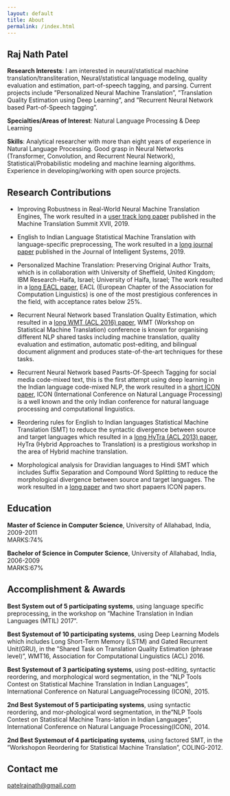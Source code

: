 ```yaml
---
layout: default
title: About
permalink: /index.html
---
```


## Raj Nath Patel

**Research Interests**: I am interested in neural/statistical machine translation/transliteration, 
Neural/statistical language modeling, quality evaluation and estimation, part-of-speech tagging, 
and parsing. Current projects include ”Personalized Neural Machine Translation”, 
”Translation Quality Estimation using Deep Learning”, and 
”Recurrent Neural Network based Part-of-Speech tagging”.

**Specialties/Areas of Interest**: Natural Language Processing & Deep Learning

**Skills**: Analytical researcher with more than eight years of experience in Natural 
Language Processing. Good grasp in Neural Networks (Transformer, Convolution, 
and Recurrent Neural Network), Statistical/Probabilistic modeling and machine learning algorithms. 
Experience in developing/working with open source projects.


## Research Contributions
[comment]: <> (* Efficient Multi-Lingual Sentence Classification Framework with Sentence Meta Encoders, )

[comment]: <> (  The work resulted to a long [industry track long paper]&#40;&#41;, to be published in IEEE BigData 2021. )

* Improving Robustness in Real-World Neural Machine Translation Engines, 
  The work resulted in a [user track long paper](https://aclanthology.org/W19-6727.pdf) published in the Machine Translation Summit XVII, 2019. 
  
* English to Indian Language Statistical Machine Translation with language-specific preprocessing, 
  The work resulted in a [long journal paper](https://www.degruyter.com/document/doi/10.1515/jisys-2018-0014/html) published in the Journal of Intelligent Systems, 2019. 
  
* Personalized Machine Translation: Preserving Original Author Traits, 
  which is in collaboration with University of Sheffield, United Kingdom; IBM Research-Haifa, Israel; 
  University of Haifa, Israel; The work resulted in a [long EACL paper](https://aclanthology.org/E17-1101.pdf), EACL (European Chapter of the Association for Computation Linguistics) is one of the most prestigious conferences in the field, with acceptance rates below 25\%.

* Recurrent Neural Network based Translation Quality Estimation, 
  which resulted in a [long WMT (ACL 2016) paper](https://aclanthology.org/W16-2389.pdf), WMT (Workshop on Statistical Machine Translation) conference is known for organising different NLP shared tasks including machine translation, quality evaluation and estimation, automatic post-editing, and bilingual document alignment and produces state-of-the-art techniques for these tasks.

* Recurrent Neural Network based Pasrts-Of-Speech Tagging for social media code-mixed text, 
  this is the first attempt using deep learning in the Indian language code-mixed NLP, 
  the work resulted in a [short ICON paper](https://arxiv.org/pdf/1611.04989.pdf), ICON (International Conference on Natural Language Processing) is a well known and the only Indian conference for natural language processing and computational linguistics.
  
* Reordering rules for English to Indian languages Statistical Machine Translation (SMT) to 
  reduce the syntactic divergence between source and target languages 
  which resulted in a [long HyTra (ACL 2013) paper](https://aclanthology.org/W13-2807.pdf), HyTra (Hybrid Approaches to Translation) is a prestigious workshop in the area of Hybrid machine translation.
  
* Morphological analysis for Dravidian languages to Hindi SMT which includes 
  Suffix Separation and Compound Word Splitting to reduce the morphological divergence 
  between source and target languages. The work resulted in a [long paper](https://aclanthology.org/W14-5102.pdf) and 
  two short papaers ICON papers.
  
## Education
**Master of Science in Computer Science**, University of Allahabad, India, 2009-2011  
MARKS:74%

**Bachelor of Science in Computer Science**, University of Allahabad, India, 2006-2009  
MARKS:67%

## Accomplishment & Awards
**Best System out of 5 participating systems**, using language specific preprocessing, in the workshop on ”Machine Translation in Indian Languages (MTIL) 2017”.  

**Best  Systemout  of 10 participating systems**,  using  Deep  Learning  Models  which includes  Long  Short-Term  Memory  (LSTM)  and  Gated  Recurrent  Unit(GRU),  in  the ”Shared Task on Translation Quality Estimation (phrase level)”,  WMT16,  Association for Computational Linguistics (ACL) 2016.  

**Best Systemout of 3 participating systems**,  using post-editing,  syntactic reordering, and  morphological  word  segmentation,  in  the ”NLP Tools Contest on Statistical Machine Translation in Indian Languages”, International Conference on Natural LanguageProcessing (ICON), 2015.

**2nd Best Systemout of 5 participating systems**, using syntactic reordering, and mor-phological word segmentation, in the”NLP Tools Contest on Statistical Machine Trans-lation in Indian Languages”, International Conference on Natural Language Processing(ICON), 2014.

**2nd Best Systemout of 4 participating systems**, using factored SMT, in the ”Workshopon Reordering for Statistical Machine Translation”, COLING-2012.

## Contact me

[patelrajnath@gmail.com](mailto:patelrajnath@gmail.com)